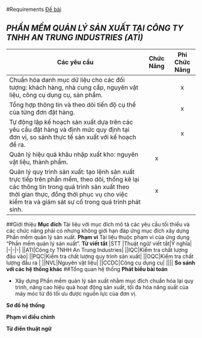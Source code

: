 #Requirements
[Đề bài](https://github.com/vuvanhieu/SE/blob/main/workshops/week-2.md)
## _PHẦN MỀM QUẢN LÝ SẢN XUẤT TẠI CÔNG TY TNHH AN TRUNG INDUSTRIES (ATI)_ 


| Các yêu cầu  | Chức Năng | Phi Chức Năng |
| ------ | ------ | ------|
|Chuẩn hóa danh mục dữ liệu cho các đối tượng: khách hàng, nhà cung cấp, nguyên vật liệu, công cụ dụng cụ, sản phẩm.|  | <div align="center"> x |
|Tổng hợp thông tin và theo dõi tiến độ cụ thể của từng đơn đặt hàng.||<div align="center"> x|
|Tự động lập kế hoạch sản xuất dựa trên các yêu cầu đặt hàng và định mức quy định tại đơn vị, so sánh thực tế sản xuất với kế hoạch đề ra.||<div align="center"> x|
|Quản lý hiệu quả khâu nhập xuất kho: nguyên vật liệu, thành phẩm.|<div align="center"> x||
|Quản lý quy trình sản xuất: tạo lệnh sản xuất trực tiếp trên phần mềm, theo dõi, thống kê lại các thông tin trong quá trình sản xuất theo thời gian thực, đồng thời phục vụ cho việc kiểm tra và giám sát sự cố trong quá trình phát sinh.|<div align="center"> x||

##Giới thiệu
**Mục đích**
Tài liệu với mục đích mô tả các yêu cầu tối thiểu và các chức năng phải có nhưng không
giới hạn đáp ứng mục đích xây dựng Phần mềm quản lý sản xuất. 
**Phạm vi**
Tài liệu thuộc phạm vi của ứng dụng “Phần mềm quản lý sản xuất”. 
**Từ viết tắt**
|STT |Thuật ngữ/ viết tắt|Ý nghĩa|
|-|-|-|
||ATI|Công ty TNHH An Trung Industries|
||IQC|Kiểm tra chất lượng đầu vào|
||PQC|Kiểm tra chất lượng quy trình sản xuất|
||OQC|Kiểm tra chất lượng đầu ra |
||NVL|Nguyên vật liệu|
||CCDC|Công cụ dụng cụ|
||||
**So sánh với các hệ thống khác** 
##Tổng quan hệ thống
**Phát biểu bài toán**
- Xây dựng Phần mềm quản lý sản xuất nhằm mục đích chuẩn hóa lại quy trình,
nâng cao hiệu quả hoạt động sản xuất, tối đa hóa năng suất của máy móc từ đó tối
ưu được nguồn lực của đơn vị.

**Sơ đồ hệ thống**

**Phạm vi điều chỉnh**

**Từ điển thuật ngữ**

